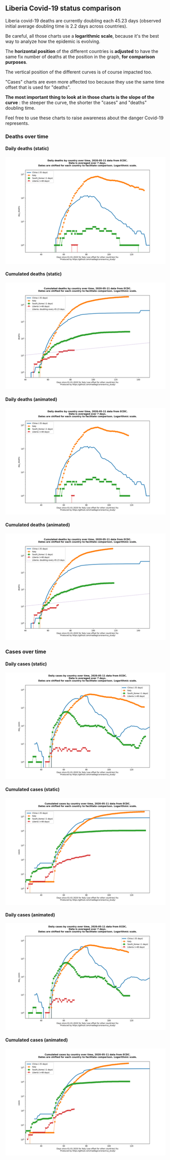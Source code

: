 ## Liberia Covid-19 status comparison 

Liberia covid-19 deaths are currently doubling each 45.23 days (observed initial average doubling time is 2.2 days across countries).



Be careful, all those charts use a **logarithmic scale**, because it's the best way to analyze how the epidemic is evolving.
 
The **horizontal position** of the different countries is **adjusted** to have the same fix number of deaths at the position in the graph, **for comparison purposes**.

The vertical position of the different curves is of course impacted too.

"Cases" charts are even more affected too because they use the same time offset that is used for "deaths".

**The most important thing to look at in those charts is the slope of the curve** : the steeper the curve, the shorter the "cases" and "deaths" doubling time.

Feel free to use these charts to raise awareness about the danger Covid-19 represents. 


 
### Deaths over time
 
#### Daily deaths (static)
![Liberia covid-19 daily deaths static chart](https://raw.githubusercontent.com/madlag/coronavirus_study/master/notebooks/graphs/2020-05-11/countries/Liberia/2020-05-11_Liberia_day_deaths.png "Liberia covid-19 day_deaths static chart")   
 
#### Cumulated deaths (static)
![Liberia covid-19 cumulated deaths static chart](https://raw.githubusercontent.com/madlag/coronavirus_study/master/notebooks/graphs/2020-05-11/countries/Liberia/2020-05-11_Liberia_deaths.png "Liberia covid-19 deaths static chart")   
 
#### Daily deaths (animated)
![Liberia covid-19 daily deaths animated chart](https://raw.githubusercontent.com/madlag/coronavirus_study/master/notebooks/graphs/2020-05-11/countries/Liberia/2020-05-11_Liberia_day_deaths.gif "Liberia covid-19 day_deaths animated chart")   
 
#### Cumulated deaths (animated)
![Liberia covid-19 cumulated deaths animated chart](https://raw.githubusercontent.com/madlag/coronavirus_study/master/notebooks/graphs/2020-05-11/countries/Liberia/2020-05-11_Liberia_deaths.gif "Liberia covid-19 deaths animated chart")   

 
### Cases over time
 
#### Daily cases (static)
![Liberia covid-19 daily cases static chart](https://raw.githubusercontent.com/madlag/coronavirus_study/master/notebooks/graphs/2020-05-11/countries/Liberia/2020-05-11_Liberia_day_cases.png "Liberia covid-19 day_cases static chart")   
 
#### Cumulated cases (static)
![Liberia covid-19 cumulated cases static chart](https://raw.githubusercontent.com/madlag/coronavirus_study/master/notebooks/graphs/2020-05-11/countries/Liberia/2020-05-11_Liberia_cases.png "Liberia covid-19 cases static chart")   
 
#### Daily cases (animated)
![Liberia covid-19 daily cases animated chart](https://raw.githubusercontent.com/madlag/coronavirus_study/master/notebooks/graphs/2020-05-11/countries/Liberia/2020-05-11_Liberia_day_cases.gif "Liberia covid-19 day_cases animated chart")   
 
#### Cumulated cases (animated)
![Liberia covid-19 cumulated cases animated chart](https://raw.githubusercontent.com/madlag/coronavirus_study/master/notebooks/graphs/2020-05-11/countries/Liberia/2020-05-11_Liberia_cases.gif "Liberia covid-19 cases animated chart")   

